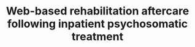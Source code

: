 --- 
abstract: '' 
authors: 
 - admin
 -  W Hannig
 -  T Tarnowski
 -  B Sieland
 -  B Götzky
 -  M Berking
doi: '' 
featured: false 
publication: '*Die Rehabilitation*, 101' 
publication_short: '' 
publishDate: '2013-01-01' 
title: 'Web-based rehabilitation aftercare following inpatient psychosomatic treatment' 
url_code: '' 
url_dataset: '' 
url_pdf: '' 
url_poster: '' 
url_project: '' 
url_slides: '' 
url_source: '' 
url_video: '' 
---